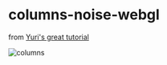 # columns-noise-webgl

from [Yuri's great tutorial](https://www.youtube.com/watch?v=IJBYGRuvvRU)

![columns](https://github.com/danieledep/columns-noise-webgl/blob/master/2020.07.30-16.37.46.png)
